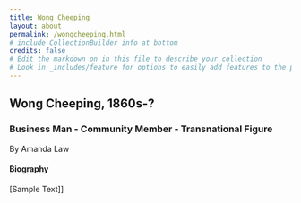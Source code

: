 ```yaml
---
title: Wong Cheeping
layout: about
permalink: /wongcheeping.html
# include CollectionBuilder info at bottom
credits: false
# Edit the markdown on in this file to describe your collection
# Look in _includes/feature for options to easily add features to the page
---
```


## Wong Cheeping, 1860s-?

### Business Man - Community Member - Transnational Figure

By Amanda Law

#### Biography

[Sample Text]]